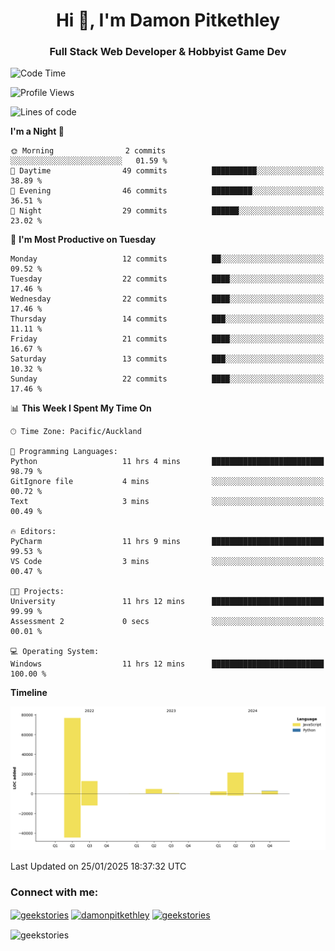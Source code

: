 <h1 align="center">Hi 👋, I'm Damon Pitkethley</h1>
<h3 align="center">Full Stack Web Developer & Hobbyist Game Dev</h3>

<!--START_SECTION:waka-->
![Code Time](http://img.shields.io/badge/Code%20Time-24%20hrs%2043%20mins-blue)

![Profile Views](http://img.shields.io/badge/Profile%20Views-0-blue)

![Lines of code](https://img.shields.io/badge/From%20Hello%20World%20I%27ve%20Written-121.4%20thousand%20lines%20of%20code-blue)

**I'm a Night 🦉** 

```text
🌞 Morning                2 commits           ░░░░░░░░░░░░░░░░░░░░░░░░░   01.59 % 
🌆 Daytime                49 commits          ██████████░░░░░░░░░░░░░░░   38.89 % 
🌃 Evening                46 commits          █████████░░░░░░░░░░░░░░░░   36.51 % 
🌙 Night                  29 commits          ██████░░░░░░░░░░░░░░░░░░░   23.02 % 
```
📅 **I'm Most Productive on Tuesday** 

```text
Monday                   12 commits          ██░░░░░░░░░░░░░░░░░░░░░░░   09.52 % 
Tuesday                  22 commits          ████░░░░░░░░░░░░░░░░░░░░░   17.46 % 
Wednesday                22 commits          ████░░░░░░░░░░░░░░░░░░░░░   17.46 % 
Thursday                 14 commits          ███░░░░░░░░░░░░░░░░░░░░░░   11.11 % 
Friday                   21 commits          ████░░░░░░░░░░░░░░░░░░░░░   16.67 % 
Saturday                 13 commits          ███░░░░░░░░░░░░░░░░░░░░░░   10.32 % 
Sunday                   22 commits          ████░░░░░░░░░░░░░░░░░░░░░   17.46 % 
```


📊 **This Week I Spent My Time On** 

```text
🕑︎ Time Zone: Pacific/Auckland

💬 Programming Languages: 
Python                   11 hrs 4 mins       █████████████████████████   98.79 % 
GitIgnore file           4 mins              ░░░░░░░░░░░░░░░░░░░░░░░░░   00.72 % 
Text                     3 mins              ░░░░░░░░░░░░░░░░░░░░░░░░░   00.49 % 

🔥 Editors: 
PyCharm                  11 hrs 9 mins       █████████████████████████   99.53 % 
VS Code                  3 mins              ░░░░░░░░░░░░░░░░░░░░░░░░░   00.47 % 

🐱‍💻 Projects: 
University               11 hrs 12 mins      █████████████████████████   99.99 % 
Assessment 2             0 secs              ░░░░░░░░░░░░░░░░░░░░░░░░░   00.01 % 

💻 Operating System: 
Windows                  11 hrs 12 mins      █████████████████████████   100.00 % 
```

**Timeline**

![Lines of Code chart](https://raw.githubusercontent.com/GeekStories/GeekStories/main/assets/bar_graph.png)


 Last Updated on 25/01/2025 18:37:32 UTC
<!--END_SECTION:waka-->

<h3 align="left">Connect with me:</h3>
<p align="left">
<a href="https://twitter.com/geekstories" target="blank"><img align="center" src="https://raw.githubusercontent.com/rahuldkjain/github-profile-readme-generator/master/src/images/icons/Social/twitter.svg" alt="geekstories" height="30" width="40" /></a>
<a href="https://linkedin.com/in/damonpitkethley" target="blank"><img align="center" src="https://raw.githubusercontent.com/rahuldkjain/github-profile-readme-generator/master/src/images/icons/Social/linked-in-alt.svg" alt="damonpitkethley" height="30" width="40" /></a>
<a href="https://www.leetcode.com/geekstories" target="blank"><img align="center" src="https://raw.githubusercontent.com/rahuldkjain/github-profile-readme-generator/master/src/images/icons/Social/leet-code.svg" alt="geekstories" height="30" width="40" /></a>
</p>

<p><img align="center" src="https://github-readme-streak-stats.herokuapp.com/?user=geekstories&" alt="geekstories" /></p>
